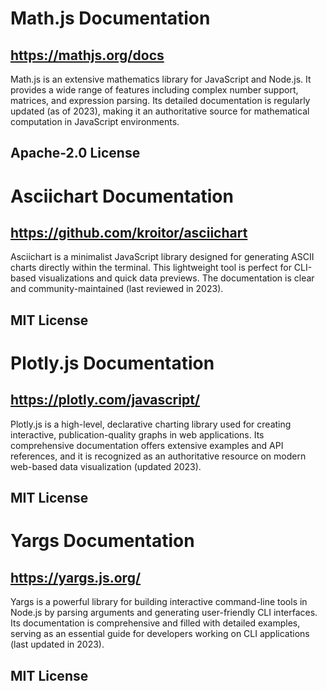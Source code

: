 # Math.js Documentation
## https://mathjs.org/docs
Math.js is an extensive mathematics library for JavaScript and Node.js. It provides a wide range of features including complex number support, matrices, and expression parsing. Its detailed documentation is regularly updated (as of 2023), making it an authoritative source for mathematical computation in JavaScript environments.
## Apache-2.0 License

# Asciichart Documentation
## https://github.com/kroitor/asciichart
Asciichart is a minimalist JavaScript library designed for generating ASCII charts directly within the terminal. This lightweight tool is perfect for CLI-based visualizations and quick data previews. The documentation is clear and community-maintained (last reviewed in 2023).
## MIT License

# Plotly.js Documentation
## https://plotly.com/javascript/
Plotly.js is a high-level, declarative charting library used for creating interactive, publication-quality graphs in web applications. Its comprehensive documentation offers extensive examples and API references, and it is recognized as an authoritative resource on modern web-based data visualization (updated 2023).
## MIT License

# Yargs Documentation
## https://yargs.js.org/
Yargs is a powerful library for building interactive command-line tools in Node.js by parsing arguments and generating user-friendly CLI interfaces. Its documentation is comprehensive and filled with detailed examples, serving as an essential guide for developers working on CLI applications (last updated in 2023).
## MIT License
